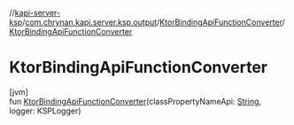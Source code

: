 //[kapi-server-ksp](../../../index.md)/[com.chrynan.kapi.server.ksp.output](../index.md)/[KtorBindingApiFunctionConverter](index.md)/[KtorBindingApiFunctionConverter](-ktor-binding-api-function-converter.md)

# KtorBindingApiFunctionConverter

[jvm]\
fun [KtorBindingApiFunctionConverter](-ktor-binding-api-function-converter.md)(classPropertyNameApi: [String](https://kotlinlang.org/api/latest/jvm/stdlib/kotlin/-string/index.html), logger: KSPLogger)
